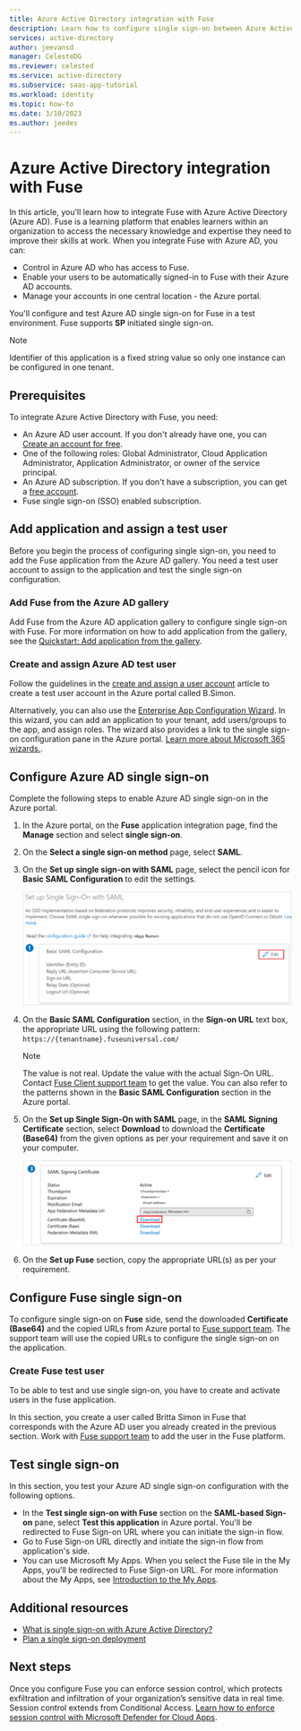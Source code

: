 ```yaml
---
title: Azure Active Directory integration with Fuse
description: Learn how to configure single sign-on between Azure Active Directory and Fuse.
services: active-directory
author: jeevansd
manager: CelesteDG
ms.reviewer: celested
ms.service: active-directory
ms.subservice: saas-app-tutorial
ms.workload: identity
ms.topic: how-to
ms.date: 3/10/2023
ms.author: jeedes
---
```

# Azure Active Directory integration with Fuse

In this article, you'll learn how to integrate Fuse with Azure Active Directory (Azure AD). Fuse is a learning platform that enables learners within an organization to access the necessary knowledge and expertise they need to improve their skills at work. When you integrate Fuse with Azure AD, you can:

- Control in Azure AD who has access to Fuse.
- Enable your users to be automatically signed-in to Fuse with their Azure AD accounts.
- Manage your accounts in one central location - the Azure portal.

You'll configure and test Azure AD single sign-on for Fuse in a test environment. Fuse supports **SP** initiated single sign-on. 

> [!NOTE]
> Identifier of this application is a fixed string value so only one instance can be configured in one tenant.


## Prerequisites

To integrate Azure Active Directory with Fuse, you need:

- An Azure AD user account. If you don't already have one, you can [Create an account for free](https://azure.microsoft.com/free/?WT.mc_id=A261C142F).
- One of the following roles: Global Administrator, Cloud Application Administrator, Application Administrator, or owner of the service principal.
- An Azure AD subscription. If you don't have a subscription, you can get a [free account](https://azure.microsoft.com/free/).
- Fuse single sign-on (SSO) enabled subscription.

## Add application and assign a test user

Before you begin the process of configuring single sign-on, you need to add the Fuse application from the Azure AD gallery. You need a test user account to assign to the application and test the single sign-on configuration.

### Add Fuse from the Azure AD gallery

Add Fuse from the Azure AD application gallery to configure single sign-on with Fuse. For more information on how to add application from the gallery, see the [Quickstart: Add application from the gallery](../manage-apps/add-application-portal.md).

### Create and assign Azure AD test user

Follow the guidelines in the [create and assign a user account](../manage-apps/add-application-portal-assign-users.md) article to create a test user account in the Azure portal called B.Simon.

Alternatively, you can also use the [Enterprise App Configuration Wizard](https://portal.office.com/AdminPortal/home?Q=Docs#/azureadappintegration). In this wizard, you can add an application to your tenant, add users/groups to the app, and assign roles. The wizard also provides a link to the single sign-on configuration pane in the Azure portal. [Learn more about Microsoft 365 wizards.](/microsoft-365/admin/misc/azure-ad-setup-guides). 

## Configure Azure AD single sign-on

Complete the following steps to enable Azure AD single sign-on in the Azure portal.

1. In the Azure portal, on the **Fuse** application integration page, find the **Manage** section and select **single sign-on**.
1. On the **Select a single sign-on method** page, select **SAML**.
1. On the **Set up single sign-on with SAML** page, select the pencil icon for **Basic SAML Configuration** to edit the settings.

   ![Edit Basic SAML Configuration](common/edit-urls.png)

1. On the **Basic SAML Configuration** section, in the **Sign-on URL** text box, the appropriate URL using the following pattern:
    `https://{tenantname}.fuseuniversal.com/`

	> [!NOTE]
	> The value is not real. Update the value with the actual Sign-On URL. Contact [Fuse Client support team](mailto:support@fusion-universal.com) to get the value. You can also refer to the patterns shown in the **Basic SAML Configuration** section in the Azure portal.

1. On the **Set up Single Sign-On with SAML** page, in the **SAML Signing Certificate** section, select **Download** to download the **Certificate (Base64)** from the given options as per your requirement and save it on your computer.

	![The Certificate download link](common/certificatebase64.png)

1. On the **Set up Fuse** section, copy the appropriate URL(s) as per your requirement.

## Configure Fuse single sign-on

To configure single sign-on on **Fuse** side, send the downloaded **Certificate (Base64)** and the copied URLs from Azure portal to [Fuse support team](mailto:support@fusion-universal.com). The support team will use the copied URLs to configure the single sign-on on the application.

### Create Fuse test user

To be able to test and use single sign-on, you have to create and activate users in the fuse application.

In this section, you create a user called Britta Simon in Fuse that corresponds with the Azure AD user you already created in the previous section. Work with [Fuse support team](mailto:support@fusion-universal.com) to add the user in the Fuse platform.

## Test single sign-on

In this section, you test your Azure AD single sign-on configuration with the following options. 

- In the **Test single sign-on with Fuse** section on the **SAML-based Sign-on** pane, select **Test this application** in Azure portal. You'll be redirected to Fuse Sign-on URL where you can initiate the sign-in flow.
- Go to Fuse Sign-on URL directly and initiate the sign-in flow from application's side.
- You can use Microsoft My Apps. When you select the Fuse tile in the My Apps, you'll be redirected to Fuse Sign-on URL. For more information about the My Apps, see [Introduction to the My Apps](https://support.microsoft.com/account-billing/sign-in-and-start-apps-from-the-my-apps-portal-2f3b1bae-0e5a-4a86-a33e-876fbd2a4510).

## Additional resources

- [What is single sign-on with Azure Active Directory?](../manage-apps/what-is-single-sign-on.md)
- [Plan a single sign-on deployment](../manage-apps/plan-sso-deployment.md)
## Next steps

Once you configure Fuse you can enforce session control, which protects exfiltration and infiltration of your organization’s sensitive data in real time. Session control extends from Conditional Access. [Learn how to enforce session control with Microsoft Defender for Cloud Apps](/cloud-app-security/proxy-deployment-aad).
